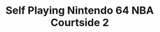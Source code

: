 ---
ee_id: '121'
site: '1'
type: '2'
url: 2011-115-self-playing-nintendo-64-nba-courtside-2
title: Self Playing Nintendo 64 NBA Courtside 2
year: '2011'
display_year: '2011'
medium: Modded N64 video game controller
dims:
pitch: Nintendo 64 NBA Courtside programmed to throw bricks forever via a modded controller.
ps:
live_url:
related:
youtube: https://www.youtube.com/watch?v=ndQsEjFisIs
related_code:
imgs: various-n64-2011-115-detail-database-ka.jpg
subheading:
download:
add_credit:
commission:
layout: things-i-made
---